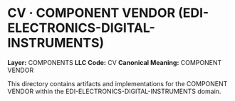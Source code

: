 # CV · COMPONENT VENDOR (EDI-ELECTRONICS-DIGITAL-INSTRUMENTS)

**Layer:** COMPONENTS
**LLC Code:** CV
**Canonical Meaning:** COMPONENT VENDOR

This directory contains artifacts and implementations for the COMPONENT VENDOR within the EDI-ELECTRONICS-DIGITAL-INSTRUMENTS domain.
